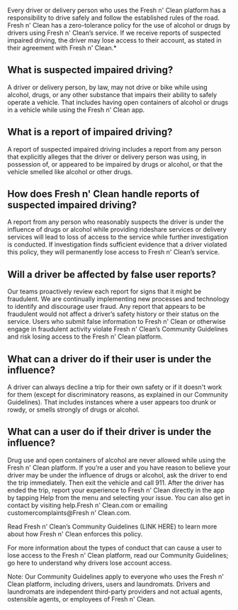 Every driver or delivery person who uses the Fresh n' Clean platform has a responsibility to drive safely and follow the established rules of the road. Fresh n' Clean has a zero-tolerance policy for the use of alcohol or drugs by drivers using Fresh n' Clean’s service. If we receive reports of suspected impaired driving, the driver may lose access to their account, as stated in their agreement with Fresh n' Clean.*

## What is suspected impaired driving?
A driver or delivery person, by law, may not drive or bike while using alcohol, drugs, or any other substance that impairs their ability to safely operate a vehicle. That includes having open containers of alcohol or drugs in a vehicle while using the Fresh n' Clean app.

## What is a report of impaired driving?
A report of suspected impaired driving includes a report from any person that explicitly alleges that the driver or delivery person was using, in possession of, or appeared to be impaired by drugs or alcohol, or that the vehicle smelled like alcohol or other drugs.

## How does Fresh n' Clean handle reports of suspected impaired driving?
A report from any person who reasonably suspects the driver is under the influence of drugs or alcohol while providing rideshare services or delivery services will lead to loss of access to the service while further investigation is conducted. If investigation finds sufficient evidence that a driver violated this policy, they will permanently lose access to Fresh n' Clean’s service.

## Will a driver be affected by false user reports?
Our teams proactively review each report for signs that it might be fraudulent. We are continually implementing new processes and technology to identify and discourage user fraud. Any report that appears to be fraudulent would not affect a driver’s safety history or their status on the service. Users who submit false information to Fresh n' Clean or otherwise engage in fraudulent activity violate Fresh n' Clean’s Community Guidelines and risk losing access to the Fresh n' Clean platform.

## What can a driver do if their user is under the influence?
A driver can always decline a trip for their own safety or if it doesn't work for them (except for discriminatory reasons, as explained in our Community Guidelines). That includes instances where a user appears too drunk or rowdy, or smells strongly of drugs or alcohol.

## What can a user do if their driver is under the influence?
Drug use and open containers of alcohol are never allowed while using the Fresh n' Clean platform. If you’re a user and you have reason to believe your driver may be under the influence of drugs or alcohol, ask the driver to end the trip immediately. Then exit the vehicle and call 911. After the driver has ended the trip, report your experience to Fresh n' Clean directly in the app by tapping Help from the menu and selecting your issue. You can also get in contact by visiting help.Fresh n' Clean.com or emailing customercomplaints@Fresh n' Clean.com.

Read Fresh n' Clean’s Community Guidelines (LINK HERE) to learn more about how Fresh n' Clean enforces this policy.

For more information about the types of conduct that can cause a user to lose access to the Fresh n' Clean platform, read our Community Guidelines; go here to understand why drivers lose account access.

Note: Our Community Guidelines apply to everyone who uses the Fresh n' Clean platform, including drivers, users and laundromats. Drivers and laundromats are independent third-party providers and not actual agents, ostensible agents, or employees of Fresh n' Clean.